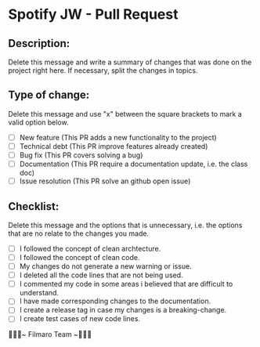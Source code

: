 # Spotify JW - Pull Request

## Description:

Delete this message and write a summary of changes that was done on the project right here. If necessary, split the changes in topics.

## Type of change:

Delete this message and use "x" between the square brackets to mark a valid option below.

- [ ] New feature (This PR adds a new functionality to the project)
- [ ] Technical debt (This PR improve features already created)
- [ ] Bug fix (This PR covers solving a bug)
- [ ] Documentation (This PR require a documentation update, i.e. the class doc)
- [ ] Issue resolution (This PR solve an github open issue)

## Checklist:

Delete this message and the options that is unnecessary, i.e. the options that are no relate to the changes you made.

- [ ] I followed the concept of clean archtecture.
- [ ] I followed the concept of clean code.
- [ ] My changes do not generate a new warning or issue.
- [ ] I deleted all the code lines that are not being used.
- [ ] I commented my code in some areas i believed that are difficult to understand.
- [ ] I have made corresponding changes to the documentation.
- [ ] I create a release tag in case my changes is a breaking-change.
- [ ] I create test cases of new code lines.

👩🏽‍💻~ Filmaro Team ~👨🏽‍💻